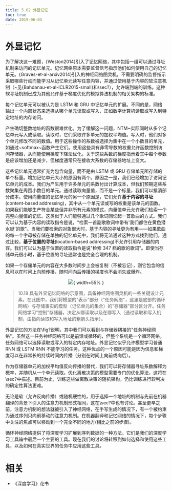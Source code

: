 ```yaml
---
title: 5.02 外显记忆
toc: true
date: 2019-06-05
---
```


# 外显记忆


为了解决这一难题，{Weston2014}引入了记忆网络，其中包括一组可以通过寻址机制来访问的记忆单元。记忆网络原本需要监督信号指示他们如何使用自己的记忆单元。{Graves-et-al-arxiv2014}引入的神经网络图灵机，不需要明确的监督指示采取哪些行动而能学习从记忆单元读写任意内容，并通过使用基于内容的软注意机制（~见{Bahdanau-et-al-ICLR2015-small}和\sec?），允许端到端的训练。这种软寻址机制已成为其他允许基于梯度优化的模拟算法机制的相关架构的标准。

每个记忆单元可以被认为是 LSTM 和 GRU 中记忆单元的扩展。不同的是，网络输出一个内部状态来选择从哪个单元读取或写入，正如数字计算机读取或写入到特定地址的内存访问。


产生确切整数地址的函数很难优化。为了缓解这一问题，NTM~实际同时从多个记忆单元写入或读取。读取时，它们采取许多单元的加权平均值。写入时，他们对多个单元修改不同的数值。用于这些操作的系数被选择为集中在一个小数目的单元，如通过~softmax~函数产生它们。使用这些具有非零导数的权重允许函数控制访问存储器，从而能使用梯度下降法优化。关于这些系数的梯度指示着其中每个参数是应该增加还是减少，但梯度通常只在接收大系数的存储器地址上变大。

这些记忆单元通常扩充为包含向量，而不是由 LSTM 或 GRU 存储单元所存储的单个标量。增加记忆单元大小的原因有两个。原因之一是，我们已经增加了访问记忆单元的成本。我们为产生用于许多单元的系数付出计算成本，但我们预期这些系数聚集在周围小数目的单元。通过读取向量值，而不是一个标量，我们可以抵消部分成本。使用向量值的记忆单元的另一个原因是，它们允许**基于内容的寻址**(content-based addressing)，其中从一个单元读或写的权重是该单元的函数。如果我们能够生产符合某些但并非所有元素的模式，向量值单元允许我们检索一个完整向量值的记忆。这类似于人们能够通过几个歌词回忆起一首歌曲的方式。我们可以认为基于内容的读取指令是说，"检索一首副歌歌词中带有'我们都住在黄色潜水艇'的歌"。当我们要检索的对象很大时，基于内容的寻址更为有用——如果歌曲的每一个字母被存储在单独的记忆单元中，我们将无法通过这种方式找到他们。通过比较，**基于位置的寻址**(location-based addressing)不允许引用存储器的内容。我们可以认为基于位置的读取指令是说"检索 347 档的歌的歌词"。即使当存储单元很小时，基于位置的寻址通常也是完全合理的机制。

如果一个存储单元的内容在大多数时间步上会被复制（不被忘记），则它包含的信息可以在时间上向前传播，随时间向后传播的梯度也不会消失或爆炸。

<center>

![](http://images.iterate.site/blog/image/20190718/mgmvILYsGCbF.png?imageslim){ width=55% }

</center>

> 10.18 具有外显记忆网络的示意图，具备神经网络图灵机的一些关键设计元素。在此图中，我们将模型的"表示"部分（"任务网络"，这里是底部的循环网络）与存储事实的模型（记忆单元的集合）的"存储器"部分区分开。任务网络学习"控制"存储器，决定从哪读取以及在哪写入（通过读取和写入机制，由指向读取和写入地址的粗箭头指示）。


外显记忆的方法在\fig?说明，其中我们可以看到与存储器耦接的"任务神经网络"。虽然这一任务神经网络可以是前馈或循环的，但整个系统是一个循环网络。任务网络可以选择读取或写入的特定内存地址。外显记忆似乎允许模型学习普通 RNN 或 LSTM RNN 不能学习的任务。这种优点的一个原因可能是因为信息和梯度可以在非常长的持续时间内传播（分别在时间上向前或向后）。


作为存储器单元的加权平均值反向传播的替代，我们可以将存储器寻址系数解释为概率，并随机从一个单元读取。优化离散决策的模型需要专门的优化算法，这将在\sec?中描述。目前为止，训练这些做离散决策的随机架构，仍比训练进行软判决的确定性算法更难。



无论是软（允许反向传播）或随机硬性的，用于选择一个地址的机制与先前在机器翻译的背景下引入的注意力机制形式相同，这在\sec?中也有讨论。甚至更早之前，注意力机制的想法就被引入了神经网络，在手写生成的情况下，有一个被约束为通过序列只向前移动的注意力机制。在机器翻译和记忆网络的情况下，每个步骤中关注的焦点可以移动到一个完全不同的地方(相比之前的步骤)。

循环神经网络提供了将深度学习扩展到序列数据的一种方法。它们是我们的深度学习工具箱中最后一个主要的工具。现在我们的讨论将转移到如何选择和使用这些工具，以及如何在真实世界的任务中应用这些工具。



# 相关

- 《深度学习》花书
